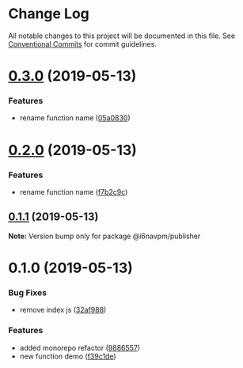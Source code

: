 # Change Log

All notable changes to this project will be documented in this file.
See [Conventional Commits](https://conventionalcommits.org) for commit guidelines.

# [0.3.0](https://github.com/i62navpm/semantic-release/compare/@i6navpm/publisher@0.2.0...@i6navpm/publisher@0.3.0) (2019-05-13)


### Features

* rename function name ([05a0830](https://github.com/i62navpm/semantic-release/commit/05a0830))






# [0.2.0](https://github.com/i62navpm/semantic-release/compare/@i6navpm/publisher@0.1.1...@i6navpm/publisher@0.2.0) (2019-05-13)


### Features

* rename function name ([f7b2c9c](https://github.com/i62navpm/semantic-release/commit/f7b2c9c))





## [0.1.1](https://github.com/i62navpm/semantic-release/compare/@i6navpm/publisher@0.1.0...@i6navpm/publisher@0.1.1) (2019-05-13)

**Note:** Version bump only for package @i6navpm/publisher






# 0.1.0 (2019-05-13)


### Bug Fixes

* remove index js ([32af988](https://github.com/i62navpm/semantic-release/commit/32af988))


### Features

* added monorepo refactor ([9886557](https://github.com/i62navpm/semantic-release/commit/9886557))
* new function demo ([f39c1de](https://github.com/i62navpm/semantic-release/commit/f39c1de))
